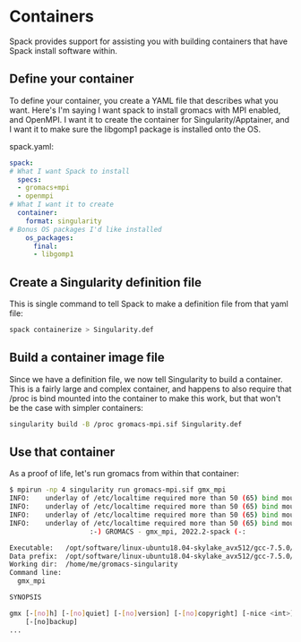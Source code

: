 # Containers

Spack provides support for assisting you with building containers that have
Spack install software within.

## Define your container

To define your container, you create a YAML file that describes what you want.
Here's I'm saying I want spack to install gromacs with MPI enabled, and
OpenMPI.  I want it to create the container for Singularity/Apptainer, and I
want it to make sure the libgomp1 package is installed onto the OS.

spack.yaml:

```yaml
spack:
# What I want Spack to install
  specs:
  - gromacs+mpi
  - openmpi
# What I want it to create
  container:
    format: singularity
# Bonus OS packages I'd like installed
    os_packages:
      final:
      - libgomp1
```

## Create a Singularity definition file

This is single command to tell Spack to make a definition file from that yaml
file:

```bash
spack containerize > Singularity.def
```

## Build a container image file

Since we have a definition file, we now tell Singularity to build a container.
This is a fairly large and complex container, and happens to also require that
/proc is bind mounted into the container to make this work, but that won't be
the case with simpler containers:

```bash
singularity build -B /proc gromacs-mpi.sif Singularity.def
```

## Use that container

As a proof of life, let's run gromacs from within that container:

```bash
$ mpirun -np 4 singularity run gromacs-mpi.sif gmx_mpi
INFO:    underlay of /etc/localtime required more than 50 (65) bind mounts
INFO:    underlay of /etc/localtime required more than 50 (65) bind mounts
INFO:    underlay of /etc/localtime required more than 50 (65) bind mounts
INFO:    underlay of /etc/localtime required more than 50 (65) bind mounts
                    :-) GROMACS - gmx_mpi, 2022.2-spack (-:

Executable:   /opt/software/linux-ubuntu18.04-skylake_avx512/gcc-7.5.0/gromacs-2022.2-un4jbsm6hv5x6542ffwjs5h4lscftflw/bin/gmx_mpi
Data prefix:  /opt/software/linux-ubuntu18.04-skylake_avx512/gcc-7.5.0/gromacs-2022.2-un4jbsm6hv5x6542ffwjs5h4lscftflw
Working dir:  /home/me/gromacs-singularity
Command line:
  gmx_mpi

SYNOPSIS

gmx [-[no]h] [-[no]quiet] [-[no]version] [-[no]copyright] [-nice <int>]
    [-[no]backup]
...
```
